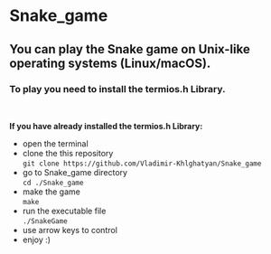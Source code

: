 # Snake_game

<h2>You can play the Snake game on Unix-like operating systems (Linux/macOS).</h2>
<h3>To play you need to install the termios.h Library.</h3><br>

**If you have already installed the termios.h Library:**<br>
  - open the terminal <br>
  - clone the this repository <br>
    `git clone https://github.com/Vladimir-Khlghatyan/Snake_game` <br>
  - go to Snake_game directory <br>
    `cd ./Snake_game` <br>
  - make the game <br>
    `make`<br>
  - run the executable file <br>
    `./SnakeGame` <br>
  - use arrow keys to control <br>
  - enjoy :)

